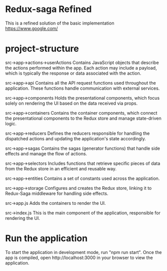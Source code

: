 # Redux-saga Refined
This is a refined solution of the basic implementation https://www.google.com/


# project-structure
 
 src->app->actions->userActions 
 Contains JavaScript objects that describe the actions performed within the app. Each action may include a payload, which is typically the response or data associated with the action.

 src->app->api
 Contains all the API request functions used throughout the application. These functions handle communication with external services.

 src->app->components
 Holds the presentational components, which focus solely on rendering the UI based on the data received via props.

 src->app->containers
 Contains the container components, which connect the presentational components to the Redux store and manage state-driven logic.

 src->app->reducers
 Defines the reducers responsible for handling the dispatched actions and updating the application's state accordingly.

 src->app->sagas
 Contains the sagas (generator functions) that handle side effects and manage the flow of actions.

 src->app->selectors
 Includes functions that retrieve specific pieces of data from the Redux store in an efficient and reusable way.

 src->app->entities
 Contains a set of constants used across the application.

 src->app->storage
 Configures and creates the Redux store, linking it to Redux-Saga middleware for handling side effects.

 src->app.js
 Adds the containers to render the UI.

 src->index.js
 This is the main component of the application, responsible for rendering the UI. 


# Run the application 
 To start the application in development mode, run "npm run start". Once the app is compiled, open http://localhost:3000 in your browser to view the application.